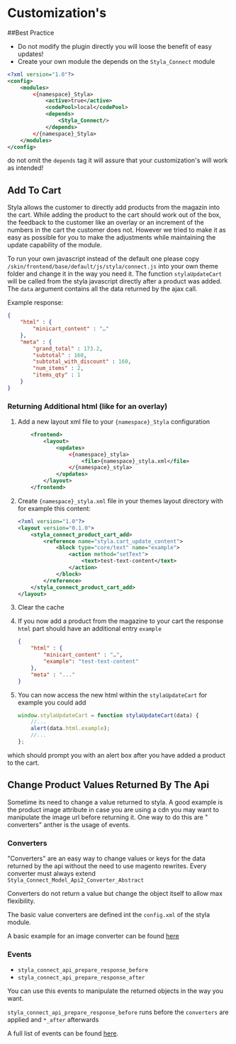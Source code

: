 # Customization's


##Best Practice
* Do not modify the plugin directly you will loose the benefit of easy updates!
* Create your own module the depends on the `Styla_Connect` module
```xml
<?xml version="1.0"?>
<config>
    <modules>
        <{namespace}_Styla>
            <active>true</active>
            <codePool>local</codePool>
            <depends>
                <Styla_Connect/>
            </depends>
        </{namespace}_Styla>
    </modules>
</config>
```
do not omit the `depends` tag it will assure that your customization's will work as intended!
 

## Add To Cart
Styla allows the customer to directly add products from the magazin into the cart.
While adding the product to the cart should work out of the box, 
the feedback to the customer like an overlay or an increment of the numbers in the cart the customer does not. 
However we tried to make it as easy as possible for you to make the adjustments while maintaining the update 
capability of the module.

To run your own javascript instead of the default one please copy `/skin/frontend/base/default/js/styla/connect.js` 
into your own theme folder and change it in the way you need it.
The function `stylaUpdateCart` will be called from the styla javascript directly after a product was added. 
The `data` argument contains all the data returned by the ajax call.

Example response:

```json
{
    "html" : {
        "minicart_content" : "…"
    },
    "meta" : {
        "grand_total" : 173.2,
        "subtotal" : 160,
        "subtotal_with_discount" : 160,
        "num_items" : 2,
        "items_qty" : 1
    }
}
```

### Returning Additional html (like for an overlay)

1. Add a new layout xml file to your `{namespace}_Styla` configuration
    ```xml
        <frontend>
            <layout>
                <updates>
                    <{namespace}_styla>
                        <file>{namespace}_styla.xml</file>
                    </{namespace}_styla>
                </updates>
            </layout>
        </frontend>
    ```
    
2. Create `{namespace}_styla.xml` file in your themes layout directory with for example this content:
    ```xml
    <?xml version="1.0"?>
    <layout version="0.1.0">
        <styla_connect_product_cart_add>
            <reference name="styla.cart_update_content">
                <block type="core/text" name="example">
                    <action method="setText">
                        <text>test-text-content</text>
                    </action>
                </block>
            </reference>
        </styla_connect_product_cart_add>
    </layout>
    ```
    
3. Clear the cache
4. If you now add a product from the magazine to your cart the response `html` part should have an additional entry `example`
    ```json
    {
        "html" : {
            "minicart_content" : "…",
            "example": "test-text-content"
        },
        "meta" : "..."
    }
    ```

5. You can now access the new html within the `stylaUpdateCart` for example you could add
    ```javascript
    window.stylaUpdateCart = function stylaUpdateCart(data) {
        //...
        alert(data.html.example);
        //...
    };
    ```

which should prompt you with an alert box after you have added a product to the cart.

## Change Product Values Returned By The Api

Sometime its need to change a value returned to styla.
A good example is the product image attribute in case you are using a cdn you may want to manipulate the image url
before returning it. One way to do this are " converters" anther is the usage of events.

### Converters
"Converters" are an easy way to change values or keys for the data returned by the api without the need to use magento rewrites.
Every converter must always extend `Styla_Connect_Model_Api2_Converter_Abstract`

Converters do not return a value but change the object itself to allow max flexibility.

The basic value converters are defined int the `config.xml` of the styla module.

A basic example for an image converter can be found [here](example/converter-image.md)

### Events

* `styla_connect_api_prepare_response_before`
* `styla_connect_api_prepare_response_after`

You can use this events to manipulate the returned objects in the way you want.

`styla_connect_api_prepare_response_before` runs before the `converters` are applied and `*_after` afterwards

A full list of events can be found [here](events.md). 
